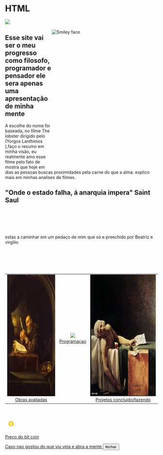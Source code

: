 # HTML
<!DOCTYPE html>
<html lang="pt-br">
    
<head>
    <link rel="icon" type="image/x-icon" href="icon.png">
    <link rel="stylesheet" href="/Fraps/Texto.CSS">
    <script type="text/javascript" src="fechar.js" defer> </script>
    <title>The lobster</title> <!-- Nome da aba !-->
    <img src="/HTML/Screenshot_2.png".width="500" height="250" >
    <p><img src="/HTML/Screenshot_1.png" alt="Smiley face" style="float:right;width: 350px;height:450px;">
    <h2>Esse site vai ser o meu progresso como filosofo, programador e pensador
        ele sera apenas uma apresentação de minha mente
    </h2>
    <p> A escolhe do nome foi baseada, no filme The lobster dirigido pelo (Yorgos Lanthimos ),faço o resumo em minha visão, eu realmente amo esse filme pelo fato de mostra que hoje em dias as pessoas buscas proximidades pela carne do que a alma. explico mais em minhas analises de filmes.</p>
   <!-- <img src="https://www.magazine-hd.com/apps/wp/wp-content/uploads/2019/01/nicole-kidman-os-outros.jpg" .width="2" height="2"> scr= bucsar img via web ou fisico dwidth = tamnho heigt = tamanho  !-->
   <h2>"Onde o estado falha, á anarquia impera" Saint Saul</h2>
    <meta http-equiv="X-UA-Compatible" content="IE=edge">
    <br></br>
    <meta name="viewport" content="width=device-width, initial-scale=1.0">
    <br></br>
</head>
<body>
    <p>estas a caminhar em um pedaço de mim que só e preechido por Beatriz e virgilio </p><!-- texto   !--> 
    <br></br>
    <br></br>
    <div class=" CSS"><!--fiz uma classe CSS que chama o CSS no CSS   !--> 
    </div>
    <table style="width: 100%" >
        <tr>
            <td align="center" ><img src="OBras.png".width="355" height="400" >
                <br>
            <a href="Obras.HTML"> Obras avaliadas </a>   </td>
          <td align="center" ><img src="Programaçao feitas.png".width="355" height="400" >
            <br>
            <a href="Programaçao feitas.HTML"> Programaçao</a>
            </td>
          <td align="center"> <img src="Projetos.png".width="355" height="400"> 
            <br>
            <a href="Projetos.html"> Projetos concluido/fazendo </a>
          </td>
        </tr>
      </table>
     <!-- <iframe width="600" height="350" allowfullscreen="allowfullscreen" src="HTML/andy-law.swf?w=600&h=350" scrolling="no" allow="autoplay"></iframe>!-->
    <br> </br><!-- pular linha   !--> 
   <!--  <iframe src="OBras.png" height="200" width="300" title="Iframe Example"></iframe> !--> <!-- Isso seria criar uma pagina dentro de outra pagina   !-->  
   <a href="Btc.html" ><img src="bit.png"  style="width: 34;height:35px;"> <p> Preço do bit coin </p> </a> 
    <a href="https://www.youtube.com/watch?v=Wu2h5oP8G5w&ab_channel=MattStudios" >Caso nao gostou do que viu veja e abra a mente </a>
    <button id="fechar">
      fechar
    </button>
    
    
</body>
</html>
